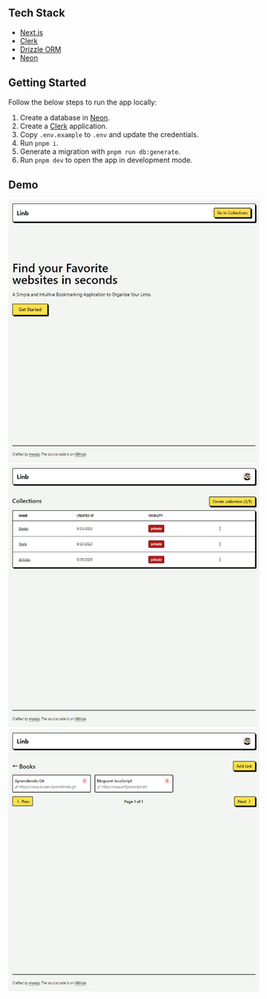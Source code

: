 ## Tech Stack

- [Next.js](https://nextjs.org/docs)
- [Clerk](https://clerk.com/)
- [Drizzle ORM](https://github.com/drizzle-team/drizzle-orm)
- [Neon](https://neon.tech/docs/introduction)

## Getting Started

Follow the below steps to run the app locally:

1. Create a database in [Neon](https://neon.tech/docs/get-started-with-neon/setting-up-a-project).
2. Create a [Clerk](https://clerk.com/docs/quickstarts/setup-clerk) application. 
3. Copy `.env.example` to `.env` and update the credentials.
4. Run `pnpm i`.
5. Generate a migration with `pnpm run db:generate`.
6. Run `pnpm dev` to open the app in development mode.

## Demo

![Demo1](./public/home.webp)
![Demo 2](./public/collections.webp)
![Demo 3](./public/links.webp)
